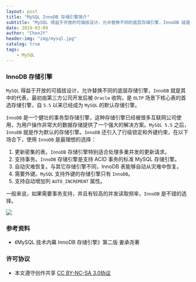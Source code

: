 ```yaml
---
layout: post
title: "MySQL InnoDB 存储引擎简介"
subtitle: "MySQL 得益于开放的可插拔设计，允许替换不同的底层存储引擎，InnoDB 就是其中涌现的代表，自 5.5.8 以来已经成为 MySQL 的默认存储引擎"
date: 2019-03-09
author: "ChenJY"
header-img: "img/mysql.jpg"
catalog: true
tags: 
    - MySQL
---
```


### InnoDB 存储引擎

`MySQL` 得益于开放的可插拔设计，允许替换不同的底层存储引擎，`InnoDB` 就是其中的代表，最初由第三方公司开发后被 `Oracle` 收购，是 `OLTP` 场景下核心表的首选存储引擎，自 `5.5` 以来已经成为 `MySQL` 的默认存储引擎。

`InnoDB` 是一个健壮的事务型存储引擎，这种存储引擎已经被很多互联网公司使用，为用户操作非常大的数据存储提供了一个强大的解决方案。`MySQL 5.5` 之后，`InnoDB` 就是作为默认的存储引擎。`InnoDB` 还引入了行级锁定和外键约束，在以下场合下，使用 `InnoDB` 是最理想的选择：

1. 更新密集的表。`InnoDB` 存储引擎特别适合处理多重并发的更新请求。
2. 支持事务。`InnoDB` 存储引擎是支持 ACID 事务的标准 MySQL 存储引擎。
3. 自动灾难恢复。与其它存储引擎不同，InnoDB 表能够自动从灾难中恢复。
4. 需要外键。`MySQL` 支持外键的存储引擎只有 `InnoDB`。
5. 支持自动增加列 `AUTO_INCREMENT` 属性。

一般来说，如果需要事务支持，并且有较高的并发读取频率，`InnoDB` 是不错的选择。

![](http://ww1.sinaimg.cn/large/c3beb895gy1g0wluwtaycj22513wbb29.jpg)

### 参考资料

- 《MySQL 技术内幕 InnoDB 存储引擎》第二版 姜承尧著

### 许可协议

- 本文遵守创作共享 [CC BY-NC-SA 3.0协议](https://creativecommons.org/licenses/by-nc-sa/3.0/cn/)